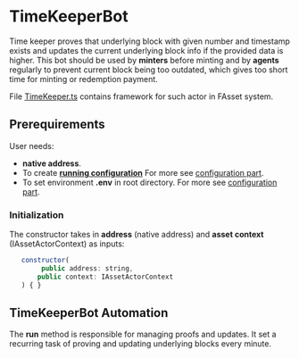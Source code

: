 # TimeKeeperBot

Time keeper proves that underlying block with given number and timestamp exists and updates the current underlying block info if the provided data is higher. This bot should be used by **minters** before minting and by **agents** regularly to prevent current block being too outdated, which gives too short time for minting or redemption payment.

File [TimeKeeper.ts](../src/actors/TimeKeeper.ts) contains framework for such actor in FAsset system.

## Prerequirements

User needs:

-   **native address**.
-   To create [**running configuration**](../../src/config/BotConfig.ts)
    For more see [configuration part](../config.md).
-   To set environment **.env** in root directory.
    For more see [configuration part](../config.md).

### Initialization

The constructor takes in **address** (native address) and **asset context** (IAssetActorContext) as inputs:

```javascript
   constructor(
        public address: string,
       public context: IAssetActorContext
   ) { }
```

## TimeKeeperBot Automation

The **run** method is responsible for managing proofs and updates. It set a recurring task of proving and updating underlying blocks every minute.
